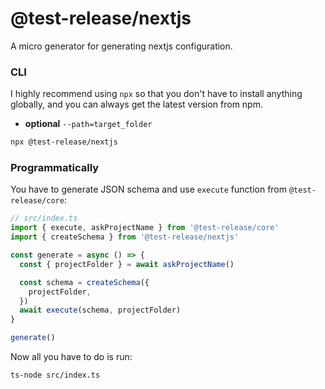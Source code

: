 # @test-release/nextjs

A micro generator for generating nextjs configuration.

### CLI

I highly recommend using `npx` so that you don't have to install anything globally, and you can always get the latest version from npm.

- **optional** `--path=target_folder`

```bash
npx @test-release/nextjs
```

### Programmatically

You have to generate JSON schema and use `execute` function from `@test-release/core`:

```ts
// src/index.ts
import { execute, askProjectName } from '@test-release/core'
import { createSchema } from '@test-release/nextjs'

const generate = async () => {
  const { projectFolder } = await askProjectName()

  const schema = createSchema({
    projectFolder,
  })
  await execute(schema, projectFolder)
}

generate()
```

Now all you have to do is run:

```
ts-node src/index.ts
```
